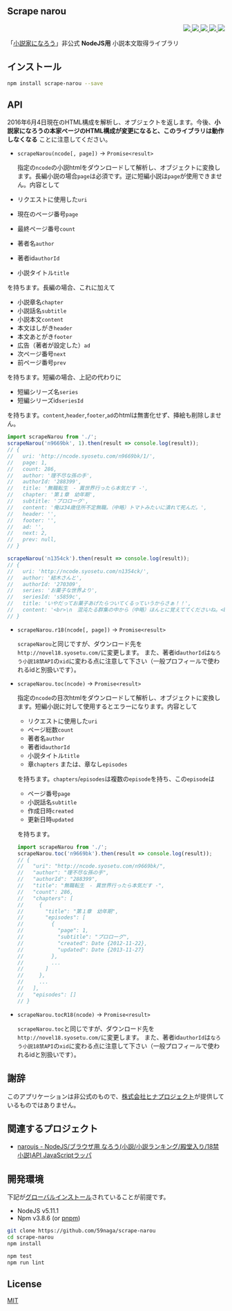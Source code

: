 Scrape narou
---

<p align="right">
  <a href="https://npmjs.org/package/scrape-narou">
    <img src="https://img.shields.io/npm/v/scrape-narou.svg?style=flat-square">
  </a>
  <a href="https://travis-ci.org/59naga/scrape-narou">
    <img src="http://img.shields.io/travis/59naga/scrape-narou.svg?style=flat-square">
  </a>
  <a href="https://codeclimate.com/github/59naga/scrape-narou/coverage">
    <img src="https://img.shields.io/codeclimate/github/59naga/scrape-narou.svg?style=flat-square">
  </a>
  <a href="https://codeclimate.com/github/59naga/scrape-narou">
    <img src="https://img.shields.io/codeclimate/coverage/github/59naga/scrape-narou.svg?style=flat-square">
  </a>
  <a href="https://gemnasium.com/59naga/scrape-narou">
    <img src="https://img.shields.io/gemnasium/59naga/scrape-narou.svg?style=flat-square">
  </a>
</p>

「[小説家になろう](http://syosetu.com/)」非公式 **NodeJS用** 小説本文取得ライブラリ

インストール
---
```bash
npm install scrape-narou --save
```

API
---

2016年6月4日現在のHTML構成を解析し、オブジェクトを返します。今後、**小説家になろうの本家ページのHTML構成が変更になると、このライブラリは動作しなくなる** ことに注意してください。

* `scrapeNarou(ncode[, page])` -> `Promise<result>`

  指定の`ncode`の小説htmlをダウンロードして解析し、オブジェクトに変換します。長編小説の場合`page`は必須です。逆に短編小説は`page`が使用できません。内容として

 * リクエストに使用した`uri`
 * 現在のページ番号`page`
 * 最終ページ番号`count`
 * 著者名`author`
 * 著者id`authorId`
 * 小説タイトル`title`

 を持ちます。長編の場合、これに加えて

 * 小説章名`chapter`
 * 小説話名`subtitle`
 * 小説本文`content`
 * 本文はしがき`header`
 * 本文あとがき`footer`
 * 広告（著者が設定した）`ad`
 * 次ページ番号`next`
 * 前ページ番号`prev`

 を持ちます。短編の場合、上記の代わりに

 * 短編シリーズ名`series`
 * 短編シリーズid`seriesId`

 を持ちます。`content`,`header`,`footer`,`ad`のhtmlは無害化せず、挿絵も削除しません。

 ```js
 import scrapeNarou from './';
 scrapeNarou('n9669bk', 1).then(result => console.log(result));
 // {
 //   uri: 'http://ncode.syosetu.com/n9669bk/1/',
 //   page: 1,
 //   count: 286,
 //   author: '理不尽な孫の手',
 //   authorId: '288399',
 //   title: '無職転生　- 異世界行ったら本気だす -',
 //   chapter: '第１章　幼年期',
 //   subtitle: 'プロローグ',
 //   content: '俺は34歳住所不定無職。（中略）トマトみたいに潰れて死んだ。',
 //   header: '',
 //   footer: '',
 //   ad: '',
 //   next: 2,
 //   prev: null,
 // }

 scrapeNarou('n1354ck').then(result => console.log(result));
 // {
 //   uri: 'http://ncode.syosetu.com/n1354ck/',
 //   author: '結木さんと',
 //   authorId: '270309',
 //   series: 'お菓子な世界より',
 //   seriesId: 's5859c',
 //   title: 'いやだってお菓子あげたらついてくるっていうからさぁ！！',
 //   content: '<br>\n　混沌たる群集の中から（中略）ほんとに覚えててくださいね。<br>\n<br>\n<br>\n<br>'
 // }
 ```

* `scrapeNarou.r18(ncode[, page])` -> `Promise<result>`

  `scrapeNarou`と同じですが、ダウンロード先を`http://novel18.syosetu.com/`に変更します。
  また、著者id`authorId`は`なろう小説18禁API`の`xid`に変わる点に注意して下さい（一般プロフィールで使われるidと別扱いです）。

* `scrapeNarou.toc(ncode)` -> `Promise<result>`

  指定の`ncode`の目次htmlをダウンロードして解析し、オブジェクトに変換します。短編小説に対して使用するとエラーになります。内容として

  * リクエストに使用した`uri`
  * ページ総数`count`
  * 著者名`author`
  * 著者id`authorId`
  * 小説タイトル`title`
  * 章`chapters` または、章なし`episodes`

  を持ちます。`chapters`/`episodes`は複数の`episode`を持ち、この`episode`は

  * ページ番号`page`
  * 小説話名`subtitle`
  * 作成日時`created`
  * 更新日時`updated`

  を持ちます。

  ```js
  import scrapeNarou from './';
  scrapeNarou.toc('n9669bk').then(result => console.log(result));
  // {
  //   "uri": "http://ncode.syosetu.com/n9669bk/",
  //   "author": "理不尽な孫の手",
  //   "authorId": "288399",
  //   "title": "無職転生　- 異世界行ったら本気だす -",
  //   "count": 286,
  //   "chapters": [
  //     {
  //       "title": "第１章　幼年期",
  //       "episodes": [
  //         {
  //           "page": 1,
  //           "subtitle": "プロローグ",
  //           "created": Date {2012-11-22},
  //           "updated": Date {2013-11-27}
  //         },
  //         ...
  //       ]
  //     },
  //     ...
  //   ],
  //   "episodes": []
  // }
  ```

* `scrapeNarou.tocR18(ncode)` -> `Promise<result>`

  `scrapeNarou.toc`と同じですが、ダウンロード先を`http://novel18.syosetu.com/`に変更します。
  また、著者id`authorId`は`なろう小説18禁API`の`xid`に変わる点に注意して下さい（一般プロフィールで使われるidと別扱いです）。

謝辞
---
このアプリケーションは非公式のもので、[株式会社ヒナプロジェクト](http://hinaproject.co.jp/)が提供しているものではありません。

関連するプロジェクト
---
* [naroujs - NodeJS/ブラウザ用 なろう(小説/小説ランキング/殿堂入り/18禁小説)API JavaScriptラッパ](https://github.com/59naga/naroujs#readme)

開発環境
---
下記が[グローバルインストール](https://github.com/creationix/nvm#readme)されていることが前提です。
* NodeJS v5.11.1
* Npm v3.8.6 (or [pnpm](https://github.com/rstacruz/pnpm))

```bash
git clone https://github.com/59naga/scrape-narou
cd scrape-narou
npm install

npm test
npm run lint
```

License
---
[MIT](http://59naga.mit-license.org/)
